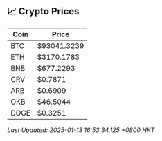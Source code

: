 ## 📈 Crypto Prices

| Coin | Price |
| ---- | ----- |
| BTC | $93041.3239 |
| ETH | $3170.1783 |
| BNB | $677.2293 |
| CRV | $0.7871 |
| ARB | $0.6909 |
| OKB | $46.5044 |
| DOGE | $0.3251 |

_Last Updated: 2025-01-13 16:53:34.125 +0800 HKT_